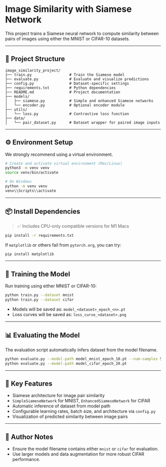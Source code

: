 # Image Similarity with Siamese Network

This project trains a Siamese neural network to compute similarity between pairs of images using either the MNIST or CIFAR-10 datasets.

---

## 📁 Project Structure

```
image_similarity_project/
├── train.py                 # Train the Siamese model
├── evaluate.py              # Evaluate and visualize predictions
├── config.py                # Dataset-specific settings
├── requirements.txt         # Python dependencies
├── README.md                # Project documentation
├── models/
│   ├── siamese.py           # Simple and enhanced Siamese networks
│   └── encoder.py           # Optional encoder module
├── utils/
│   └── loss.py              # Contrastive loss function
├── data/
│   └── pair_dataset.py      # Dataset wrapper for paired image inputs
```

---

## ⚙️ Environment Setup

We strongly recommend using a virtual environment.

```bash
# Create and activate virtual environment (Mac/Linux)
python3 -m venv venv
source venv/bin/activate

# On Windows
python -m venv venv
venv\\Scripts\\activate
```

---

## 📦 Install Dependencies

> ✅ Includes CPU-only compatible versions for M1 Macs

```bash
pip install -r requirements.txt
```

If `matplotlib` or others fail from `pytorch.org`, you can try:

```bash
pip install matplotlib
```

---

## 🚀 Training the Model

Run training using either MNIST or CIFAR-10:

```bash
python train.py --dataset mnist
python train.py --dataset cifar
```

- Models will be saved as: `model_<dataset>_epoch_<n>.pt`
- Loss curves will be saved as: `loss_curve_<dataset>.png`

---

## 📊 Evaluating the Model

The evaluation script automatically infers dataset from the model filename.

```bash
python evaluate.py --model-path model_mnist_epoch_10.pt --num-samples 5
python evaluate.py --model-path model_cifar_epoch_20.pt
```

---

## 📌 Key Features

- Siamese architecture for image pair similarity
- `SimpleSiameseNetwork` for MNIST, `EnhancedSiameseNetwork` for CIFAR
- Automatic inference of dataset from model path
- Configurable learning rates, batch size, and architecture via `config.py`
- Visualization of predicted similarity between image pairs

---

## 🧠 Author Notes

- Ensure the model filename contains either `mnist` or `cifar` for evaluation.
- Use larger models and data augmentation for more robust CIFAR performance.
